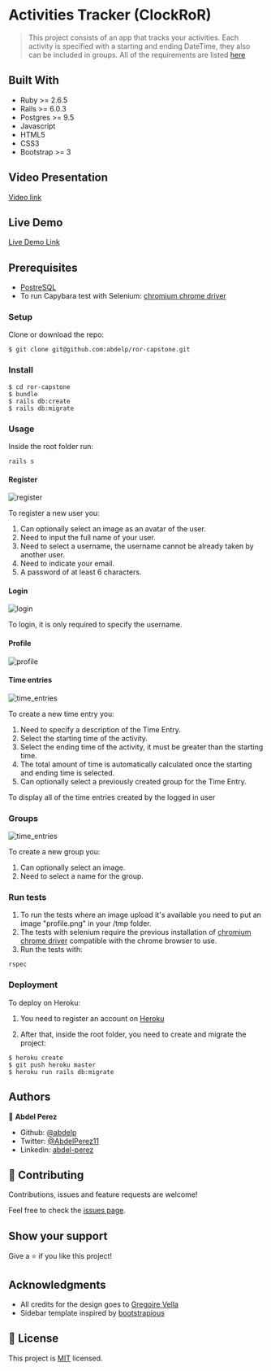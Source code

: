 # Activities Tracker (ClockRoR)

> This project consists of an app that tracks your activities. Each activity is specified with a starting and ending DateTime, they also can be included in groups. All of the requirements are listed [here](https://www.notion.so/Group-our-transactions-ccea2b6642664540a70de9f30bdff4ce)

## Built With

- Ruby >= 2.6.5
- Rails >= 6.0.3
- Postgres >= 9.5
- Javascript
- HTML5
- CSS3
- Bootstrap >= 3

## Video Presentation

[Video link](https://www.loom.com/share/68fa44cadc4e4597a410a3ce3918e1ff)

## Live Demo

[Live Demo Link](https://whispering-retreat-92662.herokuapp.com)


## Prerequisites

- [PostreSQL](https://www.postgresql.org/download/)
- To run Capybara test with Selenium: [chromium chrome driver](https://chromedriver.chromium.org/downloads)

### Setup

Clone or download the repo:

```
$ git clone git@github.com:abdelp/ror-capstone.git
```

### Install

```
$ cd ror-capstone
$ bundle
$ rails db:create
$ rails db:migrate
```

### Usage

Inside the root folder run:

```
rails s
```

#### Register

![register](./app/assets/images/register.png)

To register a new user you:

1. Can optionally select an image as an avatar of the user.
2. Need to input the full name of your user.
3. Need to select a username, the username cannot be already taken by another user.
4. Need to indicate your email.
5. A password of at least 6 characters.

#### Login

![login](./app/assets/images/login.png)

To login, it is only required to specify the username.

#### Profile

![profile](./app/assets/images/profile.png)

#### Time entries

![time_entries](./app/assets/images/time_entries.png)

To create a new time entry you:

1. Need to specify a description of the Time Entry.
2. Select the starting time of the activity.
3. Select the ending time of the activity, it must be greater than the starting time.
4. The total amount of time is automatically calculated once the starting and ending time is selected.
5. Can optionally select a previously created group for the Time Entry.

To display all of the time entries created by the logged in user 


### Groups

![time_entries](./app/assets/images/groups.png)

To create a new group you:

1. Can optionally select an image.
2. Need to select a name for the group.

### Run tests

1. To run the tests where an image upload it's available you need to put an image "profile.png" in your /tmp folder.
2. The tests with selenium require the previous installation of [chromium chrome driver](https://chromedriver.chromium.org/downloads) compatible with the chrome browser to use.
3. Run the tests with:

```
rspec
```

### Deployment

To deploy on Heroku:

1. You need to register an account on [Heroku](https://www.heroku.com)

2. After that, inside the root folder, you need to create and migrate the project:

```
$ heroku create
$ git push heroku master
$ heroku run rails db:migrate
```

## Authors

👤 **Abdel Perez**

- Github: [@abdelp](https://github.com/abdelp)
- Twitter: [@AbdelPerez11](https://twitter.com/AbdelPerez11)
- Linkedin: [abdel-perez](https://www.linkedin.com/in/abdel-perez)

## 🤝 Contributing

Contributions, issues and feature requests are welcome!

Feel free to check the [issues page](issues/).

## Show your support

Give a ⭐️ if you like this project!

## Acknowledgments

- All credits for the design goes to [Gregoire Vella](https://www.behance.net/gallery/19759151/Snapscan-iOs-design-and-branding?tracking_source=)
- Sidebar template inspired by [bootstrapious](https://bootstrapious.com)

## 📝 License

This project is [MIT](lic.url) licensed.
